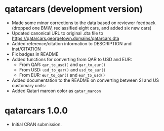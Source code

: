 # qatarcars (development version)

- Made some minor corrections to the data based on reviewer feedback (dropped one BMW, reclassified eight cars, and added six new cars)
- Updated canonical URL to original .dta file to <https://qatarcars.georgetown.domains/qatarcars.dta>
- Added reference/citation information to DESCRIPTION and inst/CITATION
- Fix badges in README
- Added functions for converting from QAR to USD and EUR:
  - From QAR: `qar_to_usd()` and `qar_to_eur()`
  - From USD: `usd_to_qar()` and `usd_to_eur()`
  - From EUR: `eur_to_qar()` and `eur_to_usd()`
- Added documentation to the README on converting between SI and US customary units:
- Added Qatari maroon color as `qatar_maroon`

# qatarcars 1.0.0

- Initial CRAN submission.
